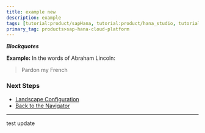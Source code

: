 ```yaml
---
title: example new
description: example
tags: [tutorial:product/sapHana, tutorial:product/hana_studio, tutorial>beginner, 123, products:analytics/73554900100700000651/01200314690800000638/01200314690900001216 ]
primary_tag: products>sap-hana-cloud-platform
---
```


***Blockquotes***

  **Example:** 
In the words of Abraham Lincoln:
> Pardon my French


### Next Steps

 
  - [Landscape Configuration](http://go.sap.com/developer/tutorials/ci-best-practices-landscape.html)
  - [Back   to the Navigator](http://go.sap.com/developer/tutorials/ci-best-practices-intro.html)
 

---


test update
